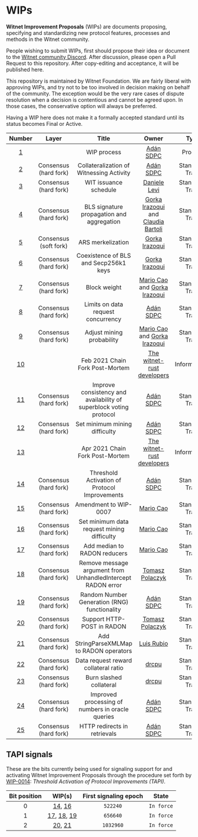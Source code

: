 # WIPs
__Witnet Improvement Proposals__ (WIPs) are documents proposing, specifying and standardizing new protocol features, processes and methods in the Witnet community.

People wishing to submit WIPs, first should propose their idea or document to the [Witnet community Discord][discord]. After discussion, please open a Pull Request to this repository. After copy-editing and acceptance, it will be published here.

This repository is maintained by Witnet Foundation. We are fairly liberal with approving WIPs, and try not to be too involved in decision making on behalf of the community. The exception would be the very rare cases of dispute resolution when a decision is contentious and cannot be agreed upon. In those cases, the conservative option will always be preferred.

Having a WIP here does not make it a formally accepted standard until its status becomes Final or Active.

| Number | Layer | Title | Owner | Type | Status |
|:------:|:-----:|:-----------:|:----------------------------:|:-------:|:--------:|
| [1](wip-0001.md) |  | WIP process | [Adán SDPC](https://github.com/aesedepece) | Process | Final |
| [2](wip-0002.md) | Consensus (hard fork) | Collateralization of Witnessing Activity | [Adán SDPC](https://github.com/aesedepece) | Standards Track | Final |
| [3](wip-0003.md) | Consensus (hard fork) | WIT issuance schedule | [Daniele Levi](https://github.com/burguesia) | Standards Track | Final |
| [4](wip-0004.md) | Consensus (hard fork) | BLS signature propagation and aggregation | [Gorka Irazoqui](https://github.com/girazoki) and [Claudia Bartoli](https://github.com/clbartoli) | Standards Track | Proposed |
| [5](wip-0005.md) | Consensus (soft fork) | ARS merkelization | [Gorka Irazoqui](https://github.com/girazoki) | Standards Track | Proposed |
| [6](wip-0006.md) | Consensus (hard fork) | Coexistence of BLS and Secp256k1 keys | [Gorka Irazoqui](https://github.com/girazoki) | Standards Track | Proposed |
| [7](wip-0007.md) | Consensus (hard fork) | Block weight | [Mario Cao](https://github.com/mariocao) and [Gorka Irazoqui](https://github.com/girazoki) | Standards Track | Final |
| [8](wip-0008.md) | Consensus (hard fork) | Limits on data request concurrency | [Adán SDPC](https://github.com/aesedepece) | Standards Track | Final |
| [9](wip-0009.md) | Consensus (hard fork) | Adjust mining probability | [Mario Cao](https://github.com/mariocao) and [Gorka Irazoqui](https://github.com/girazoki) | Standards Track | Final |
| [10](wip-0010.md) |  | Feb 2021 Chain Fork Post-Mortem | [The witnet-rust developers](https://github.com/witnet/witnet-rust/graphs/contributors) | Informational | Final |
| [11](wip-0011.md) | Consensus (hard fork) | Improve consistency and availability of superblock voting protocol | [Adán SDPC](https://github.com/aesedepece) | Standards Track | Final |
| [12](wip-0012.md) | Consensus (hard fork) | Set minimum mining difficulty  | [Adán SDPC](https://github.com/aesedepece) | Standards Track | Final |
| [13](wip-0013.md) |  | Apr 2021 Chain Fork Post-Mortem | [The witnet-rust developers](https://github.com/witnet/witnet-rust/graphs/contributors) | Informational | Final |
| [14](wip-0014.md) | Consensus (hard fork) | Threshold Activation of Protocol Improvements  | [Adán SDPC](https://github.com/aesedepece) | Standards Track | Final |
| [15](wip-0015.md) | Consensus (hard fork) | Amendment to WIP-0007  | [Mario Cao](https://github.com/mariocao) | Standards Track | Final |
| [16](wip-0016.md) | Consensus (hard fork) | Set minimum data request mining difficulty  | [Mario Cao](https://github.com/mariocao) | Standards Track | Final |
| [17](wip-0017.md) | Consensus (hard fork) | Add median to RADON reducers | [Mario Cao](https://github.com/mariocao) | Standards Track | Final |
| [18](wip-0018.md) | Consensus (hard fork) | Remove message argument from UnhandledIntercept RADON error | [Tomasz Polaczyk](https://github.com/tmpolaczyk) | Standards Track | Final |
| [19](wip-0019.md) | Consensus (hard fork) | Random Number Generation (RNG) functionality | [Adán SDPC](https://github.com/aesedepece) | Standards Track | Final |
| [20](wip-0020.md) | Consensus (hard fork) | Support HTTP-POST in RADON | [Tomasz Polaczyk](https://github.com/tmpolaczyk) | Standards Track | Final |
| [21](wip-0021.md) | Consensus (hard fork) | Add StringParseXMLMap to RADON operators | [Luis Rubio](https://github.com/lrubiorod) | Standards Track | Final |
| [22](wip-0022.md) | Consensus (hard fork) | Data request reward collateral ratio | [drcpu](https://github.com/drcpu-github) | Standards Track | Draft |
| [23](wip-0023.md) | Consensus (hard fork) | Burn slashed collateral | [drcpu](https://github.com/drcpu-github) | Standards Track | Draft |
| [24](wip-0024.md) | Consensus (hard fork) | Improved processing of numbers in oracle queries | [Adán SDPC](https://github.com/aesedepece) | Standards Track | Draft |
| [25](wip-0025.md) | Consensus (hard fork) | HTTP redirects in retrievals | [Adán SDPC](https://github.com/aesedepece) | Standards Track | Draft |

## TAPI signals

These are the bits currently being used for signaling support for and activating Witnet Improvement Proposals through
the procedure set forth by [WIP-0014]: _Threshold Activation of Protocol Improvements (TAPI)_.

| Bit position | WIP(s)                                                  | First signaling epoch | State       |
|:------------:|:-------------------------------------------------------:|:---------------------:|:-----------:|
| 0            | [14](wip-0014.md), [16](wip-0016.md)                    | `522240`              | `In force`  |
| 1            | [17](wip-0017.md), [18](wip-0018.md), [19](wip-0019.md) | `656640`              | `In force`  |
| 2            | [20](wip-0020.md), [21](wip-0021.md)                    | `1032960`             | `In force`  |

[discord]: https://discord.gg/X4uurfP
[WIP-0014]: wip-0014.md
